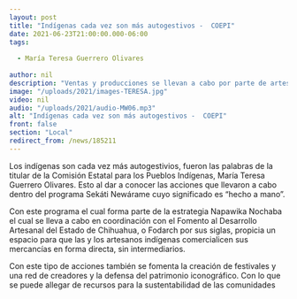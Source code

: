 ```yaml
---
layout: post
title: "Indígenas cada vez son más autogestivos -  COEPI"
date: 2021-06-23T21:00:00.000-06:00
tags:
  
  - María Teresa Guerrero Olivares
  
author: nil
description: "Ventas y producciones se llevan a cabo por parte de artesanos."
image: "/uploads/2021/images-TERESA.jpg"
video: nil
audio: "/uploads/2021/audio-MW06.mp3"
alt: "Indígenas cada vez son más autogestivos -  COEPI"
front: false
section: "Local"
redirect_from: /news/185211
---
```


Los indígenas son cada vez más autogestivios, fueron las palabras de la titular de la Comisión Estatal para los Pueblos Indígenas, María Teresa Guerrero Olivares. Esto al dar a conocer las acciones que llevaron a cabo dentro del programa Sekáti Newárame cuyo significado es “hecho a mano”. 

Con este programa el cual forma parte de la estrategia Napawika Nochaba el cual se lleva a cabo en coordinación con el Fomento al Desarrollo Artesanal del Estado de Chihuahua, o Fodarch por sus siglas, propicia un espacio para que las y los artesanos indígenas comercialicen sus mercancías en forma directa, sin intermediarios.

Con este tipo de acciones también se fomenta la creación de festivales y una red de creadores y la defensa del patrimonio iconográfico. Con lo que se puede allegar de recursos para la sustentabilidad de las comunidades
